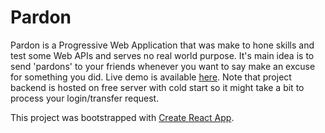# Pardon

Pardon is a Progressive Web Application that was make to hone skills and test some Web APIs and serves no real world purpose. It's main idea is to send 'pardons' to your friends whenever you want to say make an excuse for something you did. Live demo is available [here](https://pardon.netlify.com). Note that project backend is hosted on free server with cold start so it might take a bit to process your login/transfer request.

This project was bootstrapped with [Create React App](https://github.com/facebook/create-react-app).
